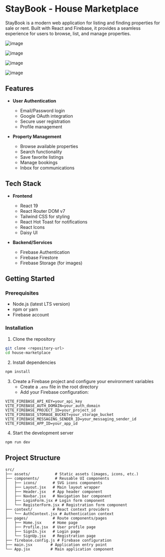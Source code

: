 # StayBook - House Marketplace

StayBook is a modern web application for listing and finding properties for sale or rent. Built with React and Firebase, it provides a seamless experience for users to browse, list, and manage properties.

![image](https://github.com/user-attachments/assets/1766cc4c-745d-437f-9e1b-85cf36181dbc)

![image](https://github.com/user-attachments/assets/7931ca46-50e9-4700-9134-fea4bbc71ecc)

![image](https://github.com/user-attachments/assets/32092443-5c02-4bc7-ba42-387bcce939ce)

![image](https://github.com/user-attachments/assets/b22a8e49-92b3-494c-8b30-ada854334a5c)


## Features

- **User Authentication**

  - Email/Password login
  - Google OAuth integration
  - Secure user registration
  - Profile management

- **Property Management**
  - Browse available properties
  - Search functionality
  - Save favorite listings
  - Manage bookings
  - Inbox for communications

## Tech Stack

- **Frontend**

  - React 19
  - React Router DOM v7
  - Tailwind CSS for styling
  - React Hot Toast for notifications
  - React Icons
  - Daisy UI

- **Backend/Services**
  - Firebase Authentication
  - Firebase Firestore
  - Firebase Storage (for images)

## Getting Started

### Prerequisites

- Node.js (latest LTS version)
- npm or yarn
- Firebase account

### Installation

1. Clone the repository

```bash
git clone <repository-url>
cd house-marketplace
```

2. Install dependencies

```bash
npm install
```

3. Create a Firebase project and configure your environment variables
   - Create a `.env` file in the root directory
   - Add your Firebase configuration:

```env
VITE_FIREBASE_API_KEY=your_api_key
VITE_FIREBASE_AUTH_DOMAIN=your_auth_domain
VITE_FIREBASE_PROJECT_ID=your_project_id
VITE_FIREBASE_STORAGE_BUCKET=your_storage_bucket
VITE_FIREBASE_MESSAGING_SENDER_ID=your_messaging_sender_id
VITE_FIREBASE_APP_ID=your_app_id
```

4. Start the development server

```bash
npm run dev
```

## Project Structure

```
src/
├── assets/           # Static assets (images, icons, etc.)
├── components/       # Reusable UI components
│   ├── icons/       # SVG icons components
│   ├── Layout.jsx   # Main layout wrapper
│   ├── Header.jsx   # App header component
│   ├── Navbar.jsx   # Navigation bar component
│   ├── LoginForm.jsx # Login form component
│   └── RegisterForm.jsx # Registration form component
├── context/         # React context providers
│   └── AuthContext.jsx # Authentication context
├── pages/           # Route components/pages
│   ├── Home.jsx     # Home page
│   ├── Profile.jsx  # User profile page
│   ├── SignIn.jsx   # Login page
│   └── SignUp.jsx   # Registration page
├── firebase.config.js # Firebase configuration
├── main.jsx        # Application entry point
└── App.jsx         # Main application component
```
